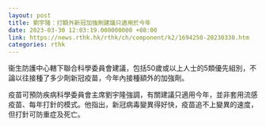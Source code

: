 ```yaml
---
layout: post
title: 劉宇隆：打額外新冠加強劑建議只適用於今年
date: 2023-03-30 12:03:19.000000000 +08:00
link: https://news.rthk.hk/rthk/ch/component/k2/1694250-20230330.htm
categories: rthk
---
```


衞生防護中心轄下聯合科學委員會建議，包括50歲或以上人士的5類優先組別，不論以往接種了多少劑新冠疫苗，今年內接種額外的加強劑。

疫苗可預防疾病科學委員會主席劉宇隆強調，有關建議只適用今年，並非套用流感疫苗、每年打針的模式。他指出，新冠病毒變異得好快，疫苗追不上變異的速度，但打針可防重症及死亡。
